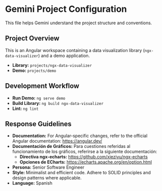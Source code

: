 # Gemini Project Configuration

This file helps Gemini understand the project structure and conventions.

## Project Overview

This is an Angular workspace containing a data visualization library (`ngx-data-visualizer`) and a demo application.

- **Library:** `projects/ngx-data-visualizer`
- **Demo:** `projects/demo`

## Development Workflow

- **Run Demo:** `ng serve demo`
- **Build Library:** `ng build ngx-data-visualizer`
- **Lint:** `ng lint`

## Response Guidelines

- **Documentation:** For Angular-specific changes, refer to the official Angular documentation: https://angular.dev/
- **Documentación de Gráficos:** Para cuestiones referidas al funcionamiento de los gráficos, referirse a la siguiente documentación:
  - **Directiva ngx-echarts:** https://github.com/xieziyu/ngx-echarts
  - **Opciones de ECharts:** https://echarts.apache.org/en/option.html
- **Persona:** Senior Software Engineer
- **Style:** Minimalist and efficient code. Adhere to SOLID principles and design patterns where applicable.
- **Language:** Spanish

